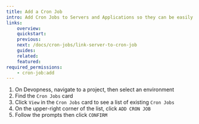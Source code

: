 ```yaml
---
title: Add a Cron Job
intro: Add Cron Jobs to Servers and Applications so they can be easily managed in one place.
links:
    overview:
    quickstart:
    previous:
    next: /docs/cron-jobs/link-server-to-cron-job
    guides:
    related:
    featured:
required_permissions:
    - cron-job:add
---
```


1. On Devopness, navigate to a project, then select an environment
1. Find the `Cron Jobs` card
1. Click `View` in the `Cron Jobs` card to see a list of existing `Cron Jobs`
1. On the upper-right corner of the list, click `ADD CRON JOB`
1. Follow the prompts then click `CONFIRM`
